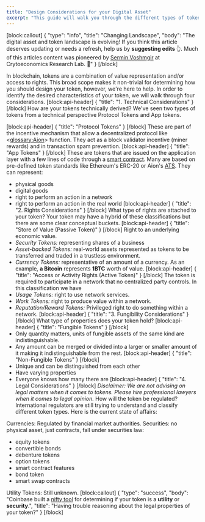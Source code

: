 ```yaml
---
title: "Design Considerations for your Digital Asset"
excerpt: "This guide will walk you through the different types of tokens and when you should use them."
---
```

[block:callout]
{
  "type": "info",
  "title": "Changing Landscape",
  "body": "The digital asset and token landscape is evolving! If you think this article deserves updating or needs a refresh, help us by **suggesting edits** 👆. Much of this articles content was pioneered by [Sermin Voshmgir](https://twitter.com/sherminvo) at Crytoeconomics Research Lab. 👋"
}
[/block]

In blockchain, tokens are a combination of value representation and/or access to rights. This broad scope makes it non-trivial for determining how you should design your token, however, we're here to help. In order to identify the desired characteristics of your token, we will walk through four considerations.
[block:api-header]
{
  "title": "1. Technical Considerations"
}
[/block]
How are your tokens technically derived? We've seen two types of tokens from a technical perspective Protocol Tokens and App tokens. 

[block:api-header]
{
  "title": "Protocol Tokens"
}
[/block]
These are part of the incentive mechanism that allow a decentralized protocol like <<glossary:Aion>> function. They act as a block validator incentive (miner rewards) and in transaction spam prevention.
[block:api-header]
{
  "title": "App Tokens"
}
[/block]
These are tokens that are issued on the application layer with a few lines of code through a [smart contract](doc:what-is-a-smart-contract). Many are based on pre-defined token standards like Ethereum's ERC-20 or Aion's [ATS](https://github.com/aionnetwork/AIP/issues/4). They can represent:
  * physical goods
  * digital goods
  * right to perform an action in a network
  * right to perform an action in the real world
[block:api-header]
{
  "title": "2. Rights Considerations"
}
[/block]
What type of rights are attached to your token? Your token may have a hybrid of these classifications but there are some clear conceptual buckets.
[block:api-header]
{
  "title": "Store of Value (Passive Token)"
}
[/block]
Right to an underlying economic value.
  * *Security Tokens:* representing shares of a business
  * *Asset-backed Tokens:* real-world assets represented as tokens to be transferred and traded in a trustless environment.
  * *Currency Tokens:* representative of an amount of a currency. As an example, **a Bitcoin** represents **1BTC** worth of value.
[block:api-header]
{
  "title": "Access or Activity Rights (Active Token)"
}
[/block]
The token is required to participate in a network that no centralized party controls. In this classification we have 
  * *Usage Tokens:* right to use network services.
  * *Work Tokens:* right to produce value within a network.
  * *Reputation/Reward Tokens:* Privileged right to do something within a network.
[block:api-header]
{
  "title": "3. Fungibility Considerations"
}
[/block]
What type of properties does your token hold? 
[block:api-header]
{
  "title": "Fungible Tokens"
}
[/block]
  * Only quantity matters, units of fungible assets of the same kind are indistinguishable.
  * Any amount can be merged or divided into a larger or smaller amount of it making it indistinguishable from the rest.
[block:api-header]
{
  "title": "Non-Fungible Tokens"
}
[/block]
  * Unique and can be distinguished from each other
  * Have varying properties
  * Everyone knows how many there are 
[block:api-header]
{
  "title": "4. Legal Considerations"
}
[/block]
*Disclaimer: We are not advising on legal matters when it comes to tokens. Please hire professional lawyers when it comes to legal opinion.*
How will the token be regulated? International regulators are still trying to understand and classify different token types. Here is the current state of affairs:

Currencies: Regulated by financial market authorities.
Securities: no physical asset, just contracts, fall under securities law:
  * equity tokens
  * convertible bonds
  * debenture tokens
  * option tokens
  * smart contract features
  * bond token
  * smart swap contracts

Utility Tokens: Still unknown.
[block:callout]
{
  "type": "success",
  "body": "Coinbase built a [nifty tool](https://docs.google.com/spreadsheets/d/1QxOV2dgxO3C_TyVE0-41ZwLlzPmB-EE1NNshJGuedCU/edit#gid=0) for determining if your token is a **utility** or **security**.",
  "title": "Having trouble reasoning about the legal properties of your token?"
}
[/block]